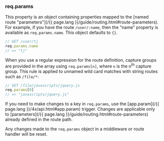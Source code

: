 <h3 id='req.params'>req.params</h3>

This property is an object containing properties mapped to the [named route "parameters"](/{{ page.lang }}/guide/routing.html#route-parameters). For example, if you have the route `/user/:name`, then the "name" property is available as `req.params.name`. This object defaults to `{}`.

```js
// GET /user/tj
req.params.name
// => "tj"
```

When you use a regular expression for the route definition, capture groups are provided in the array using `req.params[n]`, where `n` is the n<sup>th</sup> capture group. This rule is applied to unnamed wild card matches with string routes such as `/file/*`:

```js
// GET /file/javascripts/jquery.js
req.params[0]
// => "javascripts/jquery.js"
```

If you need to make changes to a key in `req.params`, use the [app.param](/{{ page.lang }}/4x/api.html#app.param) trigger. Changes are applicable only to [parameters](/{{ page.lang }}/guide/routing.html#route-parameters) already defined in the route path.

Any changes made to the `req.params` object in a middleware or route handler will be reset.

